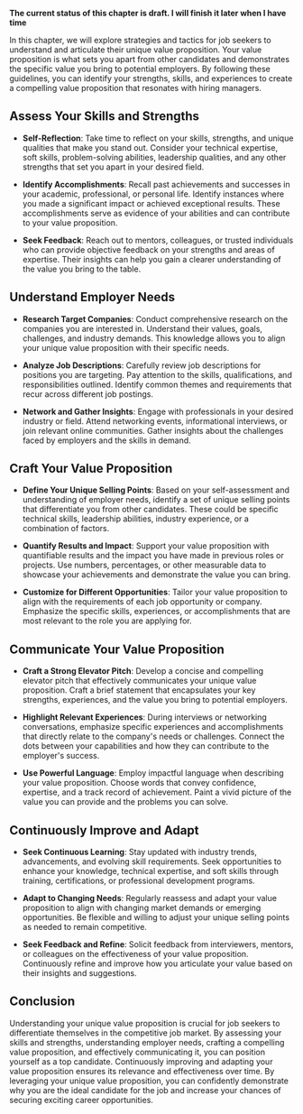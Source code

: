 **The current status of this chapter is draft. I will finish it later when I have time**

In this chapter, we will explore strategies and tactics for job seekers to understand and articulate their unique value proposition. Your value proposition is what sets you apart from other candidates and demonstrates the specific value you bring to potential employers. By following these guidelines, you can identify your strengths, skills, and experiences to create a compelling value proposition that resonates with hiring managers.

Assess Your Skills and Strengths
--------------------------------

* **Self-Reflection**: Take time to reflect on your skills, strengths, and unique qualities that make you stand out. Consider your technical expertise, soft skills, problem-solving abilities, leadership qualities, and any other strengths that set you apart in your desired field.

* **Identify Accomplishments**: Recall past achievements and successes in your academic, professional, or personal life. Identify instances where you made a significant impact or achieved exceptional results. These accomplishments serve as evidence of your abilities and can contribute to your value proposition.

* **Seek Feedback**: Reach out to mentors, colleagues, or trusted individuals who can provide objective feedback on your strengths and areas of expertise. Their insights can help you gain a clearer understanding of the value you bring to the table.

Understand Employer Needs
-------------------------

* **Research Target Companies**: Conduct comprehensive research on the companies you are interested in. Understand their values, goals, challenges, and industry demands. This knowledge allows you to align your unique value proposition with their specific needs.

* **Analyze Job Descriptions**: Carefully review job descriptions for positions you are targeting. Pay attention to the skills, qualifications, and responsibilities outlined. Identify common themes and requirements that recur across different job postings.

* **Network and Gather Insights**: Engage with professionals in your desired industry or field. Attend networking events, informational interviews, or join relevant online communities. Gather insights about the challenges faced by employers and the skills in demand.

Craft Your Value Proposition
----------------------------

* **Define Your Unique Selling Points**: Based on your self-assessment and understanding of employer needs, identify a set of unique selling points that differentiate you from other candidates. These could be specific technical skills, leadership abilities, industry experience, or a combination of factors.

* **Quantify Results and Impact**: Support your value proposition with quantifiable results and the impact you have made in previous roles or projects. Use numbers, percentages, or other measurable data to showcase your achievements and demonstrate the value you can bring.

* **Customize for Different Opportunities**: Tailor your value proposition to align with the requirements of each job opportunity or company. Emphasize the specific skills, experiences, or accomplishments that are most relevant to the role you are applying for.

Communicate Your Value Proposition
----------------------------------

* **Craft a Strong Elevator Pitch**: Develop a concise and compelling elevator pitch that effectively communicates your unique value proposition. Craft a brief statement that encapsulates your key strengths, experiences, and the value you bring to potential employers.

* **Highlight Relevant Experiences**: During interviews or networking conversations, emphasize specific experiences and accomplishments that directly relate to the company's needs or challenges. Connect the dots between your capabilities and how they can contribute to the employer's success.

* **Use Powerful Language**: Employ impactful language when describing your value proposition. Choose words that convey confidence, expertise, and a track record of achievement. Paint a vivid picture of the value you can provide and the problems you can solve.

Continuously Improve and Adapt
------------------------------

* **Seek Continuous Learning**: Stay updated with industry trends, advancements, and evolving skill requirements. Seek opportunities to enhance your knowledge, technical expertise, and soft skills through training, certifications, or professional development programs.

* **Adapt to Changing Needs**: Regularly reassess and adapt your value proposition to align with changing market demands or emerging opportunities. Be flexible and willing to adjust your unique selling points as needed to remain competitive.

* **Seek Feedback and Refine**: Solicit feedback from interviewers, mentors, or colleagues on the effectiveness of your value proposition. Continuously refine and improve how you articulate your value based on their insights and suggestions.

Conclusion
----------

Understanding your unique value proposition is crucial for job seekers to differentiate themselves in the competitive job market. By assessing your skills and strengths, understanding employer needs, crafting a compelling value proposition, and effectively communicating it, you can position yourself as a top candidate. Continuously improving and adapting your value proposition ensures its relevance and effectiveness over time. By leveraging your unique value proposition, you can confidently demonstrate why you are the ideal candidate for the job and increase your chances of securing exciting career opportunities.
